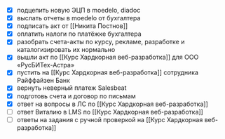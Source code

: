 - [x] подцепить новую ЭЦП в moedelo, diadoc
- [x] выслать отчеты в moedelo от бухгалтера
- [x] подписать акт от [[Никита Постнов]]
- [x] оплатить налоги по платёжке бухгалтера
- [x] разобрать счета-акты по курсу, рекламе, разработке и каталогизировать их нормально
- [x] вышли акт по [[Курс Хардкорная веб-разработка]] для ООО «РусБИТех-Астра»
- [x] пустить на [[Курс Хардкорная веб-разработка]] сотрудника Райффайзен Банк
- [x] вернуть неверный платеж Salesbeat
- [x] подготовь счета и договор по письмам
- [x] ответ на вопросы в ЛС по [[Курс Хардкорная веб-разработка]]
- [ ] ответ Виталию в LMS по [[Курс Хардкорная веб-разработка]]
- [ ] ответы на задания с ручной проверкой на [[Курс Хардкорная веб-разработка]]